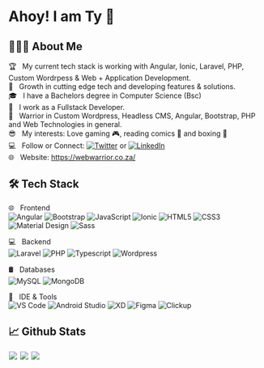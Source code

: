 # Ahoy! I am Ty 🤘

## 👨🏻‍💻 About Me

🏆 &nbsp; My current tech stack is working with Angular, Ionic, Laravel, PHP, Custom Wordrpess & Web + Application Development.<br />
🌱 &nbsp; Growth in cutting edge tech and developing features & solutions.<br />
🎓 &nbsp; I have a Bachelors degree in Computer Science (Bsc)<br />
💼 &nbsp; I work as a Fullstack Developer.<br />
💪 &nbsp; Warrior in Custom Wordpress, Headless CMS, Angular, Bootstrap, PHP and Web Technologies in general.<br />
😎 &nbsp; My interests: Love gaming 🎮, reading comics 📖 and boxing 👊<br />
💻 &nbsp; Follow or Connect: [![Twitter](https://img.shields.io/twitter/url/https/twitter.com/tyronemurg.svg?style=social&label=Follow%20tyronemurg)](https://twitter.com/tyronemurg) or [![LinkedIn](https://img.shields.io/badge/LinkedIn-blue?style=social&style=flat&logo=linkedin&labelColor=blue&label=Connect%20On)](https://www.linkedin.com/in/tyrone-murgatroyd-96a796136/) <br />
🌐 &nbsp; Website: https://webwarrior.co.za/ <br />
<!-- ⚡ &nbsp; Dedicated to slick modern user-friendly design and I am committed to writing well architectured, clean and maintainable code.-->


## 🛠 Tech Stack

🌐 &nbsp; Frontend <br />
  ![Angular](https://img.shields.io/badge/-Angular-155fa9?style=for-the-badge&logo=angular&logoColor=de3641&labelColor=fff)
  ![Bootstrap](https://img.shields.io/badge/-Bootstrap-grey?style=for-the-badge&logo=Bootstrap&logoColor=white&labelColor=8E2DE2)
  ![JavaScript](https://img.shields.io/badge/-JavaScript-f7d246?style=for-the-badge&logo=javascript&logoColor=white&labelColor=f7d246)
  ![Ionic](https://img.shields.io/badge/-Ionic-fff?style=for-the-badge&logo=ionic&logoColor=3976f7&labelColor=fff)
  ![HTML5](https://img.shields.io/badge/html%205-fff?style=for-the-badge&logo=html5&logoColor=e96228&labelColor=fff)
  ![CSS3](https://img.shields.io/badge/css%203-fff?style=for-the-badge&logo=css3&logoColor=254bdd&labelColor=fff)
  ![Material Design](https://img.shields.io/badge/-Material%20Design-004a77?style=for-the-badge&logo=material-design&logoColor=004a77&labelColor=fff)
  ![Sass](https://img.shields.io/badge/sass-c66394?style=for-the-badge&logo=sass&logoColor=white&labelColor=c66394)
  <!-- ![Web Sockets](https://img.shields.io/badge/-Web%20Sockets-fff?style=for-the-badge&logo=socket.io&logoColor=000&labelColor=fff) -->

💻 &nbsp; Backend <br />
  ![Laravel](https://img.shields.io/badge/-Laravel-fff?style=for-the-badge&logo=laravel&logoColor=f70000&labelColor=fff)
  ![PHP](https://img.shields.io/badge/-PHP-grey?style=for-the-badge&logo=php&logoColor=white&labelColor=7377ad)
  ![Typescript](https://img.shields.io/badge/-Typescript-2f74c0?style=for-the-badge&logo=typescript&logoColor=white&labelColor=2f74c0)
  ![Wordpress](https://img.shields.io/badge/-Wordpress-white?style=for-the-badge&logo=wordpress&logoColor=white&labelColor=2f74c0)
  <!-- ![Node.js](https://img.shields.io/badge/-Node.js-3e863d?style=for-the-badge&logo=node.js&logoColor=3e863d&labelColor=fff) -->

🛢 &nbsp; Databases <br />
  ![MySQL](https://img.shields.io/badge/-MySQL-dd8800?style=for-the-badge&logo=mysql&logoColor=fff&labelColor=005e86)
  ![MongoDB](https://img.shields.io/badge/-Mongodb-fff?style=for-the-badge&logo=mongodb&logoColor=fff&labelColor=429644)

🔧 &nbsp; IDE & Tools <br />
  ![VS Code](https://img.shields.io/badge/-VS%20Code-fff?style=for-the-badge&logo=visual-studio-code&logoColor=fff&labelColor=36a2ee)
  ![Android Studio](https://img.shields.io/badge/-Android%20Studio-fff?style=for-the-badge&logo=android-studio&logoColor=fff&labelColor=52f093)
  ![XD](https://img.shields.io/badge/-Adobe%20XD-fff?style=for-the-badge&logo=adobe&logoColor=fff&labelColor=450135)
  ![Figma](https://img.shields.io/badge/-Figma-ea4c1d?style=for-the-badge&logo=figma&logoColor=white&labelColor=19b6f6)
  ![Clickup](https://img.shields.io/badge/-Clickup-ffb21c?style=for-the-badge&logo=clickup&logoColor=fff&labelColor=ff16d8)

## 📈 Github Stats

<img style="border:1px solid #fff;" src="https://github-readme-stats-sigma-five.vercel.app/api/top-langs/?username=tyronemurg&exclude_repo=bootstrap5-custom-wordpress-theme,trash-removal-application,pusherweb&layout=compact&text_color=daf7dc&bg_color=151515&width=400" />
<!--![Top Langs](https://github-readme-stats-sigma-five.vercel.app/api/top-langs/?username=tyronemurg&exclude_repo=bootstrap5-custom-wordpress-theme,trash-removal-application,pusherweb&layout=compact&text_color=daf7dc&bg_color=151515&width=400) -->
<img style="border:1px solid #fff;" src="https://github-readme-stats-sigma-five.vercel.app/api?username=tyronemurg&include_all_commits=true&count_private=true&show_icons=true&line_height=20&text_color=daf7dc&bg_color=151515&width=400" />
<!--![Stats](https://github-readme-stats-sigma-five.vercel.app/api?username=tyronemurg&include_all_commits=true&count_private=true&show_icons=true&line_height=20&text_color=daf7dc&bg_color=151515&width=400)-->
<img style="border:1px solid #fff;" src="https://github-readme-streak-stats.herokuapp.com/?user=tyronemurg&stroke=ffffff&background=151515&ring=41df4c&fire=41df4c&currStreakNum=41df4c&currStreakLabel=41df4c&sideNums=ffffff&sideLabels=ffffff&dates=ffffff&hide_border=false" />

